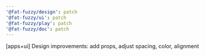 ```yaml
---
'@fat-fuzzy/design': patch
'@fat-fuzzy/ui': patch
'@fat-fuzzy/play': patch
'@fat-fuzzy/doc': patch
---
```


[apps+ui] Design improvements: add props, adjust spacing, color, alignment
